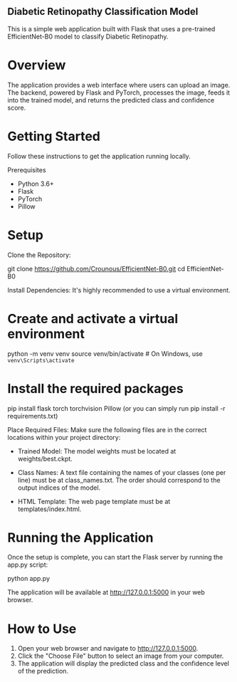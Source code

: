 ## Diabetic Retinopathy Classification Model ##
This is a simple web application built with Flask that uses a pre-trained EfficientNet-B0 model to classify Diabetic Retinopathy.

# Overview
The application provides a web interface where users can upload an image. The backend, powered by Flask and PyTorch, processes the image, feeds it into the trained model, and returns the predicted class and confidence score.

# Getting Started
Follow these instructions to get the application running locally.

Prerequisites
- Python 3.6+
- Flask
- PyTorch
- Pillow

# Setup
Clone the Repository:

git clone https://github.com/Crounous/EfficientNet-B0.git
cd EfficientNet-B0

Install Dependencies:
It's highly recommended to use a virtual environment.

# Create and activate a virtual environment
python -m venv venv
source venv/bin/activate  # On Windows, use `venv\Scripts\activate`

# Install the required packages
pip install flask torch torchvision Pillow
(or you can simply run pip install -r requirements.txt)

Place Required Files:
Make sure the following files are in the correct locations within your project directory:

- Trained Model: The model weights must be located at weights/best.ckpt.

- Class Names: A text file containing the names of your classes (one per line) must be at class_names.txt. The order should correspond to the output indices of the model.

- HTML Template: The web page template must be at templates/index.html.

# Running the Application
Once the setup is complete, you can start the Flask server by running the app.py script:

python app.py

The application will be available at http://127.0.0.1:5000 in your web browser.

# How to Use
1. Open your web browser and navigate to http://127.0.0.1:5000.
2. Click the "Choose File" button to select an image from your computer.
3. The application will display the predicted class and the confidence level of the prediction.